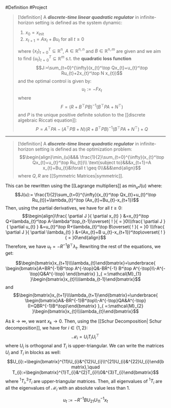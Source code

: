 #Definition #Project

> [!definition]
> A ***discrete-time linear quadratic regulator*** in infinite-horizon setting is defined as the system dynamic: 
> 1. $x_{0}=x_{\text{init}}$
> 2. $x_{t+1}=A x_{t}+Bu_{t}$ for all $t\geq 0$
> 
> where $\{ x_{t} \}_{t=0}^T\subseteq \mathbb{R}^n$,  $A\in \mathbb{R}^{n,n}$ and $B\in \mathbb{R}^{n,m}$ are given and we aim to find $\{ u_{t} \}_{t=0}^T\subseteq \mathbb{R}^m$ s.t. the **quadratic loss function** $$J:=\sum_{t=0}^{\infty}(x_{t}^\top Qx_{t}+u_{t}^\top Ru_{t}+2x_{t}^\top N x_{t})$$and the optimal control is given by: $$u_{t}:=-F x_{t}$$
> where $$F=(R+B^\top PB)^{-1}(B^\top PA+N^\top)$$and $P$ is the unique positive definite solution to the [[discrete algebraic Riccati equation]]:$$P=A^\top PA-(A^\top PB+N)(R+B^\top PB)^{-1}(B^\top PA+N^\top)+Q$$

---
> [!definition]
> A ***discrete-time linear quadratic regulator*** in infinite-horizon setting is defined as the optimization problem:
> $$\begin{align}\min_{u}&&& \frac{1}{2}\sum_{t=0}^{\infty}(x_{t}^\top Qx_{t}+u_{t}^\top Ru_{t})\\ \text{subject to}&&&x_{t+1}=A x_{t}+Bu_{t}&\forall t \geq 0\\&&&\end{align}$$ where $Q,R$ are [[Symmetric Matrices|symmetric]].

This can be rewritten using the [[Lagrange multipliers]] as $\min_{u}J(u)$ where:
$$J(u):= \frac{1}{2}\sum_{t=0}^{\infty}(x_{t}^\top Qx_{t}+u_{t}^\top Ru_{t})+\lambda_{t}^\top (Ax_{t}+Bu_{t}-x_{t+1})$$Then, using the partial derivatives, we have for all $t\geq 0$: 
$$\begin{align}\frac{ \partial J }{ \partial x_{t} } &=x_{t}^\top Q+\lambda_{t}^\top A-\lambda^\top_{t-1}\overset{ ! }{ = }0\\\frac{ \partial J }{ \partial u_{t} } &=u_{t}^\top R+\lambda_{t}^\top B\overset{ ! }{ = }0
\\\frac{ \partial J }{ \partial \lambda_{t} } &=(Ax_{t}+B u_{t}-x_{t+1})^\top\overset{ ! }{ = }0\end{align}$$
Therefore, we have $u_{t}=-R^{-1}B^\top \lambda_{t}$. Rewriting the rest of the equations, we get: 

$$\begin{bmatrix}x_{t+1}\\\lambda_{t}\end{bmatrix}=\underbrace{ \begin{bmatrix}A+BR^{-1}B^\top A^{-\top}Q&-BR^{-1} B^\top A^{-\top}\\-A^{-\top}Q&A^{-\top} \end{bmatrix} }_{ =:\mathcal{M}_{1} }\begin{bmatrix}x_{t}\\\lambda_{t-1}\end{bmatrix}$$and
$$\begin{bmatrix}x_{t+1}\\\lambda_{t+1}\end{bmatrix}=\underbrace{ \begin{bmatrix}A&-BR^{-1}B^\top\\-A^{-\top}QA&A^{-\top}(I+QBR^{-1}B^\top)\end{bmatrix} }_{ =:\mathcal{M}_{2} }\begin{bmatrix}x_{t}\\\lambda_{t}\end{bmatrix}$$

As $k \to \infty$, we want $x_{k} \to 0$.
Then, using the [[Schur Decomposition| Schur decomposition]], we have for $i\in\{ 1,2 \}$:
$$\mathcal{M}_{i}=U_{i}T_{i}U_{i}^\top$$where $U_{i}$ is orthogonal and $T_{i}$ is upper-triangular. We can write the matrices $U_{i}$ and $T_{i}$ in blocks as well:
$$U_{i}:=\begin{bmatrix}^{11}U_{i}&^{12}U_{i}\\^{21}U_{i}&^{22}U_{i}\end{bmatrix},\quad T_{i}:=\begin{bmatrix}^{1}T_{i}&^{2}T_{i}\\0&^{3}T_{i}\end{bmatrix}$$
where $^1T_{i},^3T_{i}$ are upper-triangular matrices. Then, all eigenvalues of $^1T_{i}$ are all the eigenvalues of $\mathcal{ M}_{i}$ with an absolute value less than 1.

$$u_{t }:= -R^{-1}B U_{21}U_{11}^{-1}x_{t}$$

